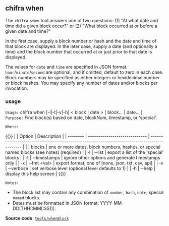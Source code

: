 ## chifra when

The `chifra when` tool answers one of two questions: (1) "At what date and time did a given block occur?" or (2) "What block occurred at or before a given date and time?"

In the first case, supply a block number or hash and the date and time of that block are displayed. In the later case, supply a date (and optionally a time) and the block number that occurred at or just prior to that date is displayed.

The values for `date` and `time` are specified in JSON format. `hour`/`minute`/`second` are optional, and if omitted, default to zero in each case. Block numbers may be specified as either integers or hexidecimal number or block hashes. You may specify any number of dates and/or blocks per invocation.

### usage

`Usage:`    chifra when [-l|-t|-v|-h] &lt; block | date &gt; [ block... | date... ]  
`Purpose:`  Find block(s) based on date, blockNum, timestamp, or 'special'.

`Where:`

{{<td>}}
|          | Option                        | Description                                                                                  |
| -------- | ----------------------------- | -------------------------------------------------------------------------------------------- |
|          | blocks                        | one or more dates, block numbers, hashes, or special<br/>named blocks (see notes) (required) |
| &#8208;l | &#8208;&#8208;list            | export a list of the 'special' blocks                                                        |
| &#8208;t | &#8208;&#8208;timestamps      | ignore other options and generate timestamps only                                            |
| &#8208;x | &#8208;&#8208;fmt &lt;val&gt; | export format, one of [none, json, txt, csv, api]                                            |
| &#8208;v | &#8208;&#8208;verbose         | set verbose level (optional level defaults to 1)                                             |
| &#8208;h | &#8208;&#8208;help            | display this help screen                                                                     |
{{</td>}}

`Notes:`

- The block list may contain any combination of `number`, `hash`, `date`, special `named` blocks.
- Dates must be formatted in JSON format: YYYY-MM-DD[THH[:MM[:SS]]].

**Source code**: [`tools/whenBlock`](https://github.com/TrueBlocks/trueblocks-core/tree/master/src/tools/whenBlock)

